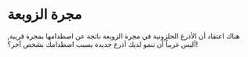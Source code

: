 # مجرة الزوبعة

هناك اعتقاد أن الأذرع الحلزونية في مجرة الزوبعة ناتجة عن اصطدامها بمجرة قريبة,
أليس غريباً أن تنمو لديك أذرع جديدة بسبب اصطدامك بشخص آخر؟!

